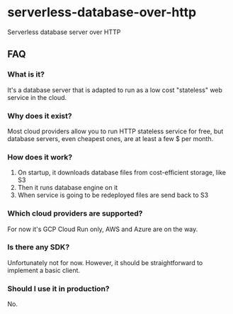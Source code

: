 # serverless-database-over-http
Serverless database server over HTTP

## FAQ
### What is it?
It's a database server that is adapted to run as a low cost "stateless" web service in the cloud.

### Why does it exist?
Most cloud providers allow you to run HTTP stateless service for free, but database servers, even cheapest ones, are at least a few $ per month.

### How does it work?
1. On startup, it downloads database files from cost-efficient storage, like S3
2. Then it runs database engine on it
3. When service is going to be redeployed files are send back to S3

### Which cloud providers are supported?
For now it's GCP Cloud Run only, AWS and Azure are on the way.

### Is there any SDK?
Unfortunately not for now. However, it should be straightforward to implement a basic client.

### Should I use it in production?
No.
